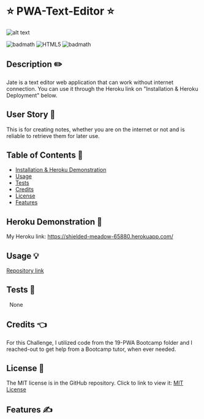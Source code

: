 # ⭐ PWA-Text-Editor ⭐

![alt text](https://img.shields.io/badge/License-MIT-blue.svg)

![badmath](https://img.shields.io/badge/JavaScript-35%25-purple)
![HTML5](https://img.shields.io/badge/html5-%23E34F26.svg?style=for-the-badge&logo=html5&logoColor=white)
![badmath](https://img.shields.io/badge/CSS-41%25-purple)

## Description ✏️

Jate is a text editor web application that can work without internet connection.
You can use it through the Heroku link on "Installation & Heroku Deployment" below.

## User Story 📖

This is for creating notes, whether you are on the internet or not and is reliable to retrieve them for 
later use.


## Table of Contents 📖

- [Installation & Heroku Demonstration](#installation&demo)
- [Usage](#usage)
- [Tests](#tests)
- [Credits](#credits)
- [License](#license)
- [Features](#features)

## Heroku Demonstration 🔑

My Heroku link: https://shielded-meadow-65880.herokuapp.com/ 

## Usage &#128161;

[Repository link](https://github.com/123sites/PWA-Text-Editor)

## Tests 🎯

&nbsp; None

## Credits 👈

For this Challenge, I utilized code from the 19-PWA Bootcamp folder and 
I reached-out to get help from a Bootcamp tutor, when ever needed.

## License 📝

The MIT license is in the GitHub repository. Click to link to view it:
[MIT License](https://github.com/123sites/PWA-Text-Editor/blob/main/LICENSE)

## Features ✍


